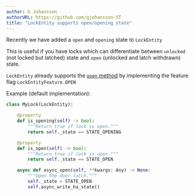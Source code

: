 ```yaml
---
author: G Johansson
authorURL: https://github.com/gjohansson-ST
title: "LockEntity supports open/opening state"
---
```


Recently we have added a `open` and `opening` state to `LockEntity`

This is useful if you have locks which can differentiate between `unlocked` (not locked but latched) state and `open` (unlocked and latch withdrawn) state.

`LockEntity` already supports the [`open` method](/docs/core/entity/lock#open) by implementing the feature flag `LockEntityFeature.OPEN`

Example (default implementation):

```python
class MyLock(LockEntity):

    @property
    def is_opening(self) -> bool:
        """Return true if lock is open."""
        return self._state == STATE_OPENING

    @property
    def is_open(self) -> bool:
        """Return true if lock is open."""
        return self._state == STATE_OPEN

    async def async_open(self, **kwargs: Any) -> None:
        """Open the door latch."""
        self._state = STATE_OPEN
        self.async_write_ha_state()

```